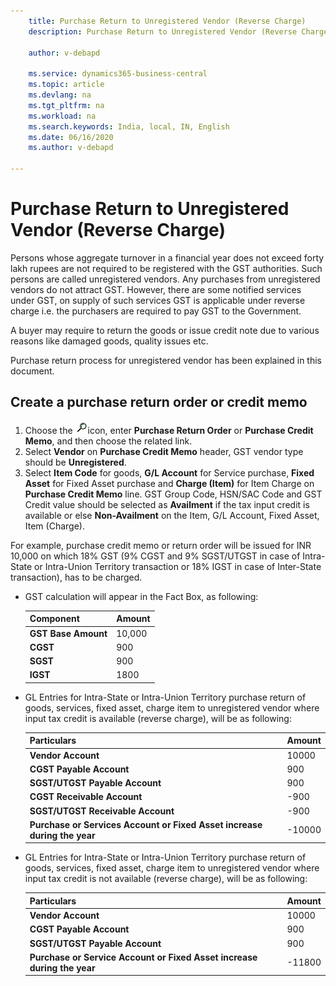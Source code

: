 ```yaml
---
    title: Purchase Return to Unregistered Vendor (Reverse Charge)
    description: Purchase Return to Unregistered Vendor (Reverse Charge)

    author: v-debapd

    ms.service: dynamics365-business-central
    ms.topic: article
    ms.devlang: na
    ms.tgt_pltfrm: na
    ms.workload: na
    ms.search.keywords: India, local, IN, English
    ms.date: 06/16/2020
    ms.author: v-debapd

---
```

# Purchase Return to Unregistered Vendor (Reverse Charge)

Persons whose aggregate turnover in a financial year does not exceed forty lakh rupees are not required to be registered with the GST authorities. Such persons are called unregistered vendors. Any purchases from unregistered vendors do not attract GST. However, there are some notified services under GST, on supply of such services GST is applicable under reverse charge i.e. the purchasers are required to  pay GST to the Government.

A buyer may require to return the goods or issue credit note due to various reasons like damaged goods, quality issues etc.

Purchase return process for unregistered vendor has been explained in this document.


## Create a purchase return order or credit memo

1. Choose the ![img](image/search.jpg)icon, enter **Purchase Return Order** or **Purchase Credit Memo**, and then choose the related link. 
2. Select **Vendor** on **Purchase Credit Memo** header, GST vendor type should be **Unregistered**.
3. Select **Item Code** for goods, **G/L Account** for Service purchase, **Fixed Asset** for Fixed Asset purchase and **Charge (Item)** for Item Charge on **Purchase Credit Memo** line. GST Group Code, HSN/SAC Code and GST Credit value should be selected as **Availment** if the tax input credit is available or else **Non-Availment** on the Item, G/L Account, Fixed Asset, Item (Charge). 

For example, purchase credit memo or return order will be issued for INR 10,000 on which 18% GST (9% CGST and 9% SGST/UTGST in case of Intra-State or Intra-Union Territory transaction or 18% IGST in case of Inter-State transaction), has to be charged.

- GST calculation will appear in the Fact Box, as following:
    
    |Component|Amount|
    |----------------------------------|---------------------------------------|  
    |**GST Base Amount**|10,000|  
    |**CGST**|900|  
    |**SGST**|900|
    |**IGST**|1800|

- GL Entries for Intra-State or Intra-Union Territory purchase return of goods, services, fixed asset, charge item to unregistered vendor where input tax credit is available (reverse charge), will be as following:

    |Particulars|Amount|
    |----------------------------------|---------------------------------------|
    |**Vendor Account**|10000| 
    |**CGST Payable Account**|900|
    |**SGST/UTGST Payable Account**|900|
    |**CGST Receivable Account**|-900|
    |**SGST/UTGST Receivable Account**|-900|
    |**Purchase or Services Account or Fixed Asset increase during the year**|-10000|

- GL Entries for Intra-State or Intra-Union Territory purchase return of goods, services, fixed asset, charge item to unregistered vendor where input tax credit is not available (reverse charge), will be as following:

    |Particulars|Amount|
    |----------------------------------|---------------------------------------|
    |**Vendor Account**|10000|
    |**CGST Payable Account**|900|
    |**SGST/UTGST Payable Account**|900|
    |**Purchase or Service Account or Fixed Asset increase during the year**|-11800|







































